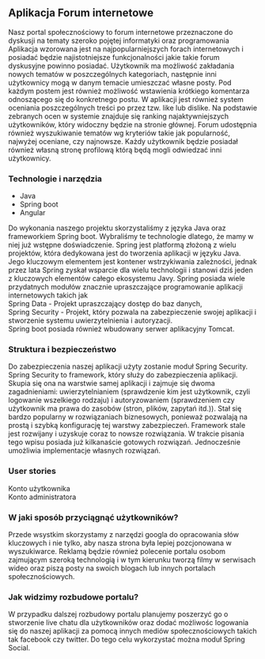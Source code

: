 ## Aplikacja Forum internetowe

Nasz portal społecznościowy to forum internetowe przeznaczone do dyskusji na tematy szeroko pojętej informatyki oraz programowania
Aplikacja wzorowana jest na najpopularniejszych forach internetowych i posiadać będzie najistotniejsze funkcjonalności jakie takie
forum dyskusyjne powinno posiadać. Użytkownik ma możliwość zakładania nowych tematów w poszczególnych kategoriach, następnie inni użytkownicy
mogą w danym temacie umieszczać własne posty. Pod każdym postem jest również możliwość wstawienia krótkiego komentarza
odnoszącego się do konkretnego postu. W aplikacji jest również system oceniania poszczególnych treści po przez tzw. like lub dislike.
Na podstawie zebranych ocen w systemie znajduje się ranking najaktywniejszych użytkowników, który widoczny będzie na stronie głównej.
Forum udostępnia również wyszukiwanie tematów wg kryteriów takie jak popularność, najwyżej oceniane, czy najnowsze.
Każdy użytkownik będzie posiadał również własną stronę profilową którą będą mogli odwiedzać inni użytkownicy.

### Technologie i narzędzia

- Java
- Spring boot
- Angular

Do wykonania naszego projektu skorzystaliśmy z języka Java oraz frameworkiem Spring boot.
Wybraliśmy te technologie dlatego, że mamy w niej już wstępne doświadczenie. Spring jest platformą złożoną z wielu projektów, 
która dedykowana jest do tworzenia aplikacji w języku Java. Jego kluczowym elementem jest kontener wstrzykiwania zależności,
jednak przez lata Spring zyskał wsparcie dla wielu technologii i stanowi dziś jeden z kluczowych elementów całego ekosystemu 
Javy. Spring posiada wiele przydatnych modułów znacznie upraszczające programowanie aplikacji internetowych takich jak  
Spring Data - Projekt upraszczający dostęp do baz danych,  
Spring Security - Projekt, który pozwala na zabezpieczenie swojej aplikacji i stworzenie systemu uwierzytelnienia i autoryzacji.  
Spring boot posiada również wbudowany serwer aplikacyjny Tomcat.

### Struktura i bezpieczeństwo
Do zabezpieczenia naszej aplikacji użyty zostanie moduł Spring Security. Spring Security to framework, który służy do
zabezpieczenia aplikacji. Skupia się ona na warstwie samej aplikacji i zajmuje się dwoma zagadnieniami: uwierzytelnianiem 
(sprawdzenie kim jest użytkownik, czyli logowanie wszelkiego rodzaju) i autoryzowaniem (sprawdzeniem czy użytkownik ma 
prawa do zasobów (stron, plików, zapytań itd.)). Stał się bardzo popularny w rozwiązaniach biznesowych, ponieważ pozwalają na
prostą i szybką konfigurację tej warstwy zabezpieczeń. Framework stale jest rozwijany i uzyskuje coraz to nowsze rozwiązania. 
W trakcie pisania tego wpisu posiada już kilkanaście gotowych rozwiązań. Jednocześnie umożliwia implementacje własnych 
rozwiązań.

### User stories
Konto użytkownika  
Konto administratora

### W jaki sposób przyciągnąć użytkowników?
Przede wsystkim skorzystamy z narzędzi googla do opracowania słów kluczowych i nie tylko, aby nasza strona była lepiej 
pozcjonowana w wyszukiwarce. Reklamą będzie również polecenie portalu osobom zajmującym szeroką technologią 
i w tym kierunku tworzą filmy w serwisach wideo oraz piszą posty na swoich blogach lub innych portalach społecznościowych.

### Jak widzimy rozbudowe portalu?
W przypadku dalszej rozbudowy portalu planujemy poszerzyć go o stworzenie live chatu dla użytkowników oraz dodać możliwośc 
logowania się do naszej aplikacji za pomocą innych mediów społecznościowych takich tak facebook czy twitter. Do tego celu wykorzystać
można moduł Spring Social.






